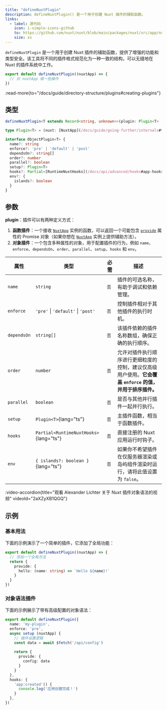 ```yaml
---
title: "defineNuxtPlugin"
description: defineNuxtPlugin() 是一个用于创建 Nuxt 插件的辅助函数。
links:
  - label: 源代码
    icon: i-simple-icons-github
    to: https://github.com/nuxt/nuxt/blob/main/packages/nuxt/src/app/nuxt.ts
    size: xs
---
```


`defineNuxtPlugin` 是一个用于创建 Nuxt 插件的辅助函数，提供了增强的功能和类型安全。该工具将不同的插件格式规范化为一种一致的结构，可以无缝地在 Nuxt 的插件系统中工作。

```ts twoslash [plugins/hello.ts]
export default defineNuxtPlugin((nuxtApp) => {
  // 对 nuxtApp 做一些操作
})
```

:read-more{to="/docs/guide/directory-structure/plugins#creating-plugins"}

## 类型

```ts
defineNuxtPlugin<T extends Record<string, unknown>>(plugin: Plugin<T> | ObjectPlugin<T>): Plugin<T> & ObjectPlugin<T>

type Plugin<T> = (nuxt: [NuxtApp](/docs/guide/going-further/internals#the-nuxtapp-interface)) => Promise<void> | Promise<{ provide?: T }> | void | { provide?: T }

interface ObjectPlugin<T> {
  name?: string
  enforce?: 'pre' | 'default' | 'post'
  dependsOn?: string[]
  order?: number
  parallel?: boolean
  setup?: Plugin<T>
  hooks?: Partial<[RuntimeNuxtHooks](/docs/api/advanced/hooks#app-hooks-runtime)>
  env?: {
    islands?: boolean
  }
}
```

## 参数

**plugin**：插件可以有两种定义方式：
1. **函数插件**：一个接收 [`NuxtApp`](/docs/guide/going-further/internals#the-nuxtapp-interface) 实例的函数，可以返回一个可能包含 [`provide`](/docs/guide/directory-structure/plugins#providing-helpers) 属性的 Promise 对象（如果你想在 [`NuxtApp`](/docs/guide/going-further/internals#the-nuxtapp-interface) 实例上提供辅助方法）。
2. **对象插件**：一个包含多种属性的对象，用于配置插件的行为，例如 `name`、`enforce`、`dependsOn`、`order`、`parallel`、`setup`、`hooks` 和 `env`。

| 属性           | 类型                                                                 | 必需 | 描述                                                                                                     |
| ------------------ | -------------------------------------------------------------------- | -------- | --------------------------------------------------------------------------------------------------------------- |
| `name` | `string` | `否` | 插件的可选名称，有助于调试和依赖管理。 |
| `enforce` | `'pre'` \| `'default'` \| `'post'` | `否` | 控制插件相对于其他插件的执行时机。 |
| `dependsOn` | `string[]` | `否` | 该插件依赖的插件名称数组，确保正确的执行顺序。 |
| `order` | `number` | `否` | 允许对插件执行顺序进行更细粒度的控制，建议仅高级用户使用。**它会覆盖 `enforce` 的值，并用于排序插件。** |
| `parallel` | `boolean` | `否` | 是否与其他并行插件一起并行执行。 |
| `setup` | `Plugin<T>`{lang="ts"}  | `否` | 主插件函数，相当于函数插件。 |
| `hooks` | `Partial<RuntimeNuxtHooks>`{lang="ts"}  | `否` | 直接注册的 Nuxt 应用运行时钩子。 |
| `env` | `{ islands?: boolean }`{lang="ts"}  | `否` | 如果你不希望插件在仅服务器渲染或岛屿组件渲染时运行，请将此值设置为 `false`。 |

:video-accordion{title="观看 Alexander Lichter 关于 Nuxt 插件对象语法的视频" videoId="2aXZyXB1QGQ"}

## 示例

### 基本用法

下面的示例演示了一个简单的插件，它添加了全局功能：

```ts twoslash [plugins/hello.ts]
export default defineNuxtPlugin((nuxtApp) => {
  // 添加一个全局方法
  return {
    provide: {
      hello: (name: string) => `Hello ${name}!`
    }
  }
})
```

### 对象语法插件

下面的示例展示了带有高级配置的对象语法：

```ts twoslash [plugins/advanced.ts]
export default defineNuxtPlugin({
  name: 'my-plugin',
  enforce: 'pre',
  async setup (nuxtApp) {
    // 插件设置逻辑
    const data = await $fetch('/api/config')
    
    return {
      provide: {
        config: data
      }
    }
  },
  hooks: {
    'app:created'() {
      console.log('应用创建完成！')
    }
  },
})
```